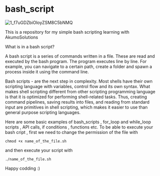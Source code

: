 # bash_script

![1_f7uGDZbiOloyZSM8C5bNMQ](https://user-images.githubusercontent.com/85028974/197693087-a22ca1bc-7088-4aa3-a7bf-525cae9e0c6d.png)

This is a repository for my simple bash scripting learning with AkumoSolutions

What is in a bash script?

A bash script is a series of commands written in a file. These are read and executed by the bash program. The program executes line by line. For example, you can navigate to a certain path, create a folder and spawn a process inside it using the command line.

Bash scripts - are the next step in complexity. Most shells have their own scripting language with variables, control flow and its own syntax. What makes shell scripting different from other scripting programming language is that it is optimized for performing shell-related tasks. Thus, creating command pipelines, saving results into files, and reading from standard input are primitives in shell scripting, which makes it easier to use than general purpose scripting languages.

Here are some basic examples of bash_scripts , for_loop and while_loop scripts , API calls, if conditions , functions etc.
To be able to execute your bash cript , first we need to change the permission of the file with 
```
chmod +x name_of_the_file.sh
```
and then execute your script with 
```
./name_of_the_file.sh
```

Happy codding :)
